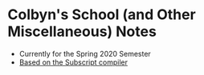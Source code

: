 # Colbyn's School (and Other Miscellaneous) Notes
* Currently for the Spring 2020 Semester
* [Based on the Subscript compiler](https://github.com/subscript-publishing/subscript)

